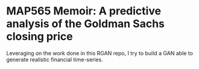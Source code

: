 # MAP565 Memoir: A predictive analysis of the Goldman Sachs closing price

Leveraging on the work done in this RGAN repo, I try to build a GAN able to generate realistic financial time-series.
